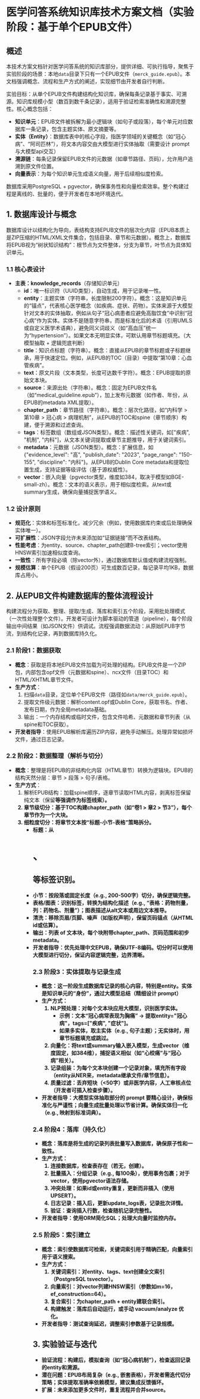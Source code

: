 # 医学问答系统知识库技术方案文档（实验阶段：基于单个EPUB文件）

## 概述
本技术方案文档针对医学问答系统的知识库部分，提供详细、可执行指导，聚焦于实验阶段的场景：本地`data`目录下只有一个EPUB文件（`merck_guide.epub`）。本文档强调概念、流程和生产方式的阐述，实现细节由开发者自行判断。

实验目标：从单个EPUB文件构建结构化知识库，确保每条记录基于事实、可溯源。知识库规模小型（数百到数千条记录），适用于验证检索准确性和溯源完整性。核心概念包括：
- **知识单元**：EPUB文件被拆解为最小逻辑块（如句子或段落），每个单元对应数据库一条记录，包含主题实体、原文摘要等。
- **实体（Entity）**：数据库表中的核心字段，指医学领域的关键概念（如“冠心病”、“阿司匹林”），将文本内容交由大模型进行实体抽取（需要设计 prompt 与大模型api交互）
- **溯源链**：每条记录保留EPUB文件的元数据（如章节路径、页码），允许用户追溯到原文件位置。
- **向量表示**：为每个知识单元生成语义向量，用于后续相似度检索。

数据库采用PostgreSQL + pgvector，确保事务性和向量检索效率。整个构建过程是离线的、批量的，便于开发者在本地环境迭代。

## 1. 数据库设计与概念
数据库设计以结构化为导向，表结构支持EPUB文件的层次化内容（EPUB本质上是ZIP压缩的HTML/XML文件集合，包括目录、章节和元数据）。概念上，数据库将EPUB视为“树状知识结构”：根节点为文件整体，分支为章节，叶节点为具体知识单元。

### 1.1 核心表设计
- **主表：knowledge_records**（存储知识单元）
  - **id**：唯一标识符（UUID类型），自动生成，用于记录唯一性。
  - **entity**：主题实体（字符串，长度限制200字符）。概念：这是知识单元的“锚点”，代表核心医学概念（如疾病、症状、药物）。实体来源于大模型针对文本的实体抽取，例如从句子“冠心病患者应避免高脂饮食”中识别“冠心病”作为实体。实体不是随意字符串，而是标准化后的术语（引用UMLS或自定义医学术语典），避免同义词歧义（如“高血压”统一为“hypertension”）。如果文本无明显实体，可默认用章节标题填充。（大模型抽取 + 逻辑兜底判断）
  - **title**：知识点标题（字符串）。概念：直接从EPUB的章节标题或子标题继承，用于快速定位。例如，从EPUB的TOC（目录）中提取“第10章：心血管疾病”。
  - **text**：原文片段（文本类型，长度可达数千字符）。概念：EPUB提取的原始文本块。
  - **source**：来源出处（字符串）。概念：固定为EPUB文件名（如“medical_guideline.epub”），加上发布元数据（如作者、年份，从EPUB的metadata XML提取）。
  - **chapter_path**：章节路径（字符串）。概念：层次化路径，如“内科学 > 第10章 > 冠心病 > 病理机制”，从EPUB的TOC和spine（章节顺序）构建，便于溯源和过滤查询。
  - **tags**：标签数组（数组或JSON类型）。概念：描述性关键词，如["疾病", "机制", "内科"]，从文本关键词提取或章节主题推导，用于关键词索引。
  - **metadata**：元数据（JSON类型）。概念：扩展信息，如{"evidence_level": "高", "publish_date": "2023", "page_range": "150-155", "discipline": "内科"}。从EPUB的Dublin Core metadata和提取位置生成，支持证据等级评估（基于源权威性）。
  - **vector**：嵌入向量（pgvector类型，维度如384，取决于模型如BGE-small-zh）。概念：文本的语义表示，用于相似度检索。从text或summary生成，确保向量捕捉医学语义。

### 1.2 设计原则
- **规范化**：实体和标签标准化，减少冗余（例如，使用数据库约束或后处理确保实体唯一）。
- **可扩展性**：JSON字段允许未来添加如“证据链接”而不改表结构。
- **性能考虑**：为entity、source、chapter_path创建B-tree索引；vector使用HNSW索引加速相似度查询。
- **一致性**：所有字段必填（除vector外），通过数据库默认值或构建流程强制。
- **规模估算**：单个EPUB（假设200页）可生成数百记录，每记录平均1KB，数据库占用小。

## 2. 从EPUB文件构建数据库的整体流程设计
构建流程分为获取、整理、提取/生成、落库和索引五个阶段，采用批处理模式（一次性处理整个文件）。开发者可设计为脚本驱动的管道（pipeline），每个阶段输出中间结果（如JSON文件）供调试。流程强调数据流动：从原始EPUB字节流，到结构化记录，再到数据库持久化。

### 2.1 阶段1：数据获取
- **概念**：获取是将本地EPUB文件加载为可处理的结构。EPUB文件是一个ZIP包，内部包含opf文件（元数据和spine）、ncx文件（目录TOC）和HTML/XHTML章节文件。
- **生产方式**：
  1. 扫描`data`目录，定位单个EPUB文件（路径如`data/merck_guide.epub`）。
  2. 提取文件级元数据：解析content.opf或Dublin Core，获取书名、作者、发布日期，作为全局metadata基础。
  3. 输出：一个内存结构或临时文件，包含文件哈希、元数据和章节列表（从spine和TOC获取）。
- **开发者指导**：使用EPUB解析库遍历ZIP内容，避免手动解压。处理异常如损坏文件，通过日志记录。

### 2.2 阶段2：数据整理（解析与切分）
- **概念**：整理是将EPUB的非结构化内容（HTML章节）转换为逻辑块。EPUB的结构天然分层：章节 > 段落 > 句子/表格。
- **生产方式**：
  1. 解析EPUB结构：加载spine顺序，逐章节读取HTML内容，剥离标签保留纯文本（保留<strong>等强调作为标签线索）。
  2. 章节级切分：基于TOC构建chapter_path（如“卷1 > 章2 > 节3”），每个章节作为一个大块。
  3. 细粒度切分：将章节文本按“标题-小节-表格”策略拆分。
     - 标题：从<h1>、<h2>等标签识别。
     - 小节：按段落或固定长度（e.g., 200-500字）切分，确保逻辑完整。
     - 表格/图表：识别<table>标签，转换为结构化描述（e.g., “表格：药物剂量，列：药物名、剂量”）；图表描述从alt文本或周边文本推导。
  4. 清洗：移除页眉/页脚、噪声（如版权声明），保留页码锚点（从HTML id或估算）。
  5. 输出：列表 of 文本块，每个块附带chapter_path、页码范围和初步metadata。
- **开发者指导**：优先处理中文EPUB，确保UTF-8编码。切分时可以使用大模型进行切分，保证内容逻辑完整，边界清晰。

### 2.3 阶段3：实体提取与记录生成
- **概念**：这一阶段生成数据库记录的核心内容，特别是entity。实体是知识单元的“身份”，通过大模型总结（精细设计 prompt）
- **生产方式**：
  1. NLP预处理：对每个文本块应用大模型，识别医学实体。
     - 示例：文本“冠心病常表现为胸痛” → 提取entity="冠心病"，tags=["疾病", "症状"]。
     - 如果多实体，取主实体（e.g., 句子主题）；无实体时，用章节标题填充或跳过。
  2. 向量化：将text或summary输入嵌入模型，生成vector（维度固定，如384维），捕捉语义相似（如“心绞痛”与“冠心病”相关）。
  3. 记录组装：为每个文本块创建一个记录对象，填充所有字段（entity从NER来，metadata继承文件/章节信息）。
  4. 质量过滤：丢弃短块（<50字）或非医学内容，人工审核点位（开发者可插入检查步骤）。
- **开发者指导**：大模型实体抽取部分的 prompt 要精心设计，确保标准化与严谨性；向量生成批量处理以节省计算。确保实体归一化（e.g., 映射到标准词典）。

### 2.4 阶段4：落库（持久化）
- **概念**：落库是将生成的记录列表批量写入数据库，确保原子性和一致性。
- **生产方式**：
  1. 连接数据库，检查表存在（若无，创建）。
  2. 批量插入：分组记录（e.g., 每100条），使用事务包裹；对于vector，使用pgvector语法存储。
  3. 冲突处理：如果id或entity重复，更新而非插入（使用UPSERT）。
  4. 日志记录：插入后，更新update_logs表，记录批次详情。
  5. 验证：查询插入行数，检查随机记录完整性。
- **开发者指导**：使用ORM简化SQL；处理大向量时监控内存。

### 2.5 阶段5：索引建立
- **概念**：索引使数据库可检索，关键词索引用于精确匹配，向量索引用于语义搜索。
- **生产方式**：
  1. 关键词索引：对entity、tags、text创建全文索引（PostgreSQL tsvector）。
  2. 向量索引：对vector列建HNSW索引（参数如m=16，ef_construction=64）。
  3. 复合索引：为chapter_path + entity建联合索引。
  4. 构建触发：落库后自动运行，或手动 vacuum/analyze 优化。
- **开发者指导**：测试查询延迟，调整索引参数基于记录规模。

## 3. 实验验证与迭代
- **验证流程**：构建后，模拟查询（如“冠心病机制”），检查返回记录的entity和溯源。
- **潜在问题**：EPUB布局复杂（e.g., 嵌套表格），开发者需迭代切分策略；实体提取准确率依赖模型，建议集成反馈循环。
- **扩展**：未来添加更多文件时，重复流程并合并source。